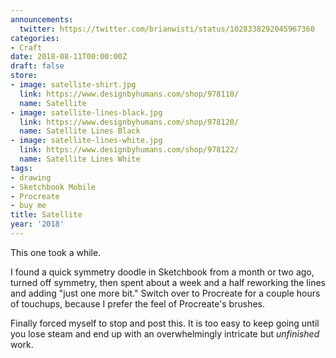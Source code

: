```yaml
---
announcements:
  twitter: https://twitter.com/brianwisti/status/1028338292045967360
categories:
- Craft
date: 2018-08-11T00:00:00Z
draft: false
store:
- image: satellite-shirt.jpg
  link: https://www.designbyhumans.com/shop/978110/
  name: Satellite
- image: satellite-lines-black.jpg
  link: https://www.designbyhumans.com/shop/978120/
  name: Satellite Lines Black
- image: satellite-lines-white.jpg
  link: https://www.designbyhumans.com/shop/978122/
  name: Satellite Lines White
tags:
- drawing
- Sketchbook Mobile
- Procreate
- buy me
title: Satellite
year: '2018'
---
```


This one took a while.
<!--more-->

I found a quick symmetry doodle in Sketchbook from a month or two ago, turned off symmetry, then spent about a
week and a half reworking the lines and adding "just one more bit." Switch over to Procreate for a couple
hours of touchups, because I prefer the feel of Procreate's brushes.

Finally forced myself to stop and post this. It is too easy to keep going until you lose steam and end up with
an overwhelmingly intricate but *unfinished* work.

